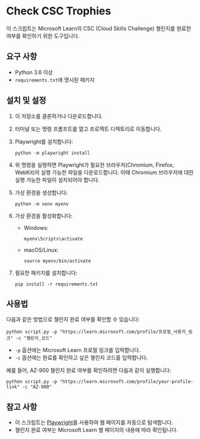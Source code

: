 # Check CSC Trophies

이 스크립트는 Microsoft Learn의 CSC (Cloud Skills Challenge) 챌린지를 완료한 여부를 확인하기 위한 도구입니다.

## 요구 사항

- Python 3.6 이상
- `requirements.txt`에 명시된 패키지

## 설치 및 설정

1. 이 저장소를 클론하거나 다운로드합니다.

2. 터미널 또는 명령 프롬프트를 열고 프로젝트 디렉토리로 이동합니다.

3. Playwright를 설치합니다:

   ```shell
   python -m playwright install
   ```

4. 위 명령을 실행하면 Playwright가 필요한 브라우저(Chromium, Firefox, WebKit)의 실행 가능한 파일을 다운로드합니다. 이때 Chromium 브라우저에 대한 실행 가능한 파일이 설치되어야 합니다.

5. 가상 환경을 생성합니다:

   ```shell
   python -m venv myenv
   ```

6. 가상 환경을 활성화합니다:

   - Windows:

     ```shell
     myenv\Scripts\activate
     ```

   - macOS/Linux:

     ```shell
     source myenv/bin/activate
     ```

7. 필요한 패키지를 설치합니다:

   ```shell
   pip install -r requirements.txt
   ```


## 사용법

다음과 같은 방법으로 챌린지 완료 여부를 확인할 수 있습니다:

```shell
python script.py -p "https://learn.microsoft.com/profile/프로필_사용자_링크" -c "챌린지_코드"
```

- `-p` 옵션에는 Microsoft Learn 프로필 링크를 입력합니다.
- `-c` 옵션에는 완료를 확인하고 싶은 챌린지 코드를 입력합니다.

예를 들어, AZ-900 챌린지 완료 여부를 확인하려면 다음과 같이 실행합니다:

```shell
python script.py -p "https://learn.microsoft.com/profile/your-profile-link" -c "AZ-900"
```

## 참고 사항

- 이 스크립트는 [Playwright](https://playwright.dev/)를 사용하여 웹 페이지를 자동으로 탐색합니다.
- 챌린지 완료 여부는 Microsoft Learn 웹 페이지의 내용에 따라 확인됩니다.
